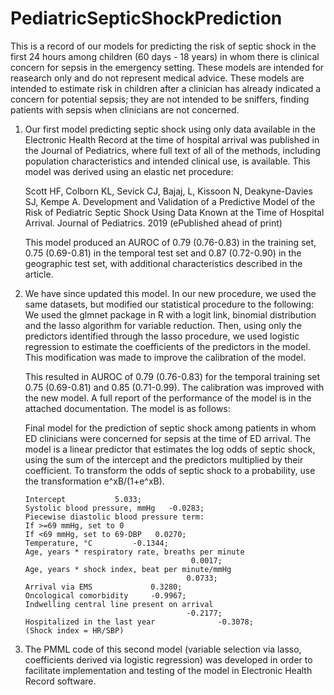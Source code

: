 # PediatricSepticShockPrediction
This is a record of our models for predicting the risk of septic shock in the first 24 hours among children (60 days - 18 years) in whom there is clinical concern for sepsis in the emergency setting. These models are intended for reasearch only and do not represent medical advice. These models are intended to estimate risk in children after a clinician has already indicated a concern for potential sepsis; they are not intended to be sniffers, finding patients with sepsis when clinicians are not concerned.

1.  Our first model predicting septic shock using only data available in the Electronic Health Record at the time of hospital arrival was published in the Journal of Pediatrics, where full text of all of the methods, including population characteristics and intended clinical use, is available. This model was derived using an elastic net procedure: 

	Scott HF, Colborn KL, Sevick CJ, Bajaj, L, Kissoon N, Deakyne-Davies SJ, Kempe A. Development and Validation of a Predictive Model of the Risk of Pediatric Septic Shock Using Data Known at the Time of Hospital Arrival. Journal of Pediatrics. 2019 (ePublished ahead of print)

	This model produced an AUROC of 0.79 (0.76-0.83) in the training set, 0.75 (0.69-0.81) in the temporal test set and 0.87 (0.72-0.90) in the geographic test set, with additional characteristics described in the article.

2.	We have since updated this model. In our new procedure, we used the same datasets, but modified our statistical procedure to the following: We used the glmnet package in R with a logit link, binomial distribution and the lasso algorithm for variable reduction. Then, using only the predictors identified through the lasso procedure, we used logistic regression to estimate the coefficients of the predictors in the model. This modification was made to improve the calibration of the model.

	This resulted in AUROC of 0.79 (0.76-0.83) for the temporal training set 0.75 (0.69-0.81) and 0.85 (0.71-0.99). The calibration was improved with the new model. A full report of the performance of the model is in the attached documentation. The model is as follows:

	Final model for the prediction of septic shock among patients in whom ED clinicians were concerned for sepsis at the time of ED arrival. The model is a linear predictor that estimates the log odds of septic shock, using the sum of the intercept and the predictors multiplied by their coefficient. To transform the odds of septic shock to a probability, use the transformation e^xB/(1+e^xB).

		Intercept			5.033; 
		Systolic blood pressure, mmHg	-0.0283;
		Piecewise diastolic blood pressure term:
		If >=69 mmHg, set to 0
		If <69 mmHg, set to 69-DBP	 0.0270;
		Temperature, °C			-0.1344;
		Age, years * respiratory rate, breaths per minute	
                                         	 0.0017;
		Age, years * shock index, beat per minute/mmHg	
                                          	0.0733;
		Arrival via EMS		    	0.3280;
		Oncological comorbidity		-0.9967;
		Indwelling central line present on arrival
                                        	-0.2177;
		Hospitalized in the last year	           -0.3078;
		(Shock index = HR/SBP)

3.	The PMML code of this second model (variable selection via lasso, coefficients derived via logistic regression) was developed in order to facilitate implementation and testing of the model in Electronic Health Record software.
